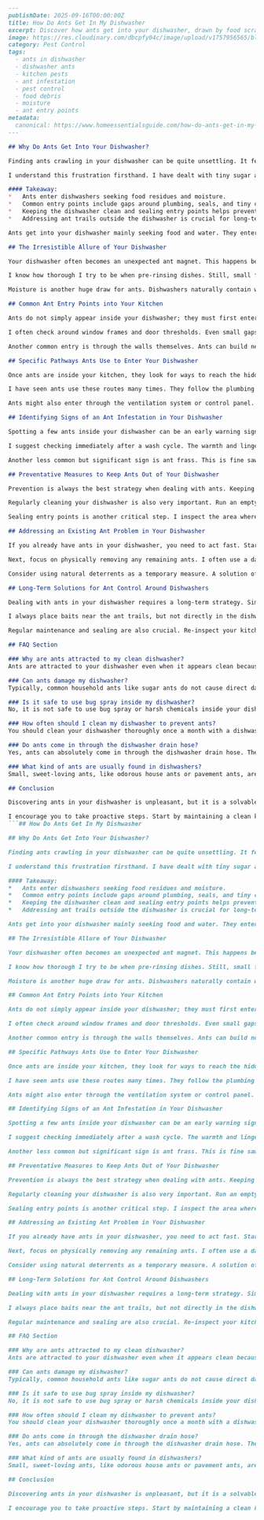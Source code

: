 ```markdown
---
publishDate: 2025-09-16T00:00:00Z
title: How Do Ants Get In My Dishwasher
excerpt: Discover how ants get into your dishwasher, drawn by food scraps and moisture. Learn common entry points and effective ways to stop these kitchen invaders.
image: https://res.cloudinary.com/dbcpfy04c/image/upload/v1757956565/blog_image_1757956565_ea11eu.webp
category: Pest Control
tags:
  - ants in dishwasher
  - dishwasher ants
  - kitchen pests
  - ant infestation
  - pest control
  - food debris
  - moisture
  - ant entry points
metadata:
  canonical: https://www.homeessentialsguide.com/how-do-ants-get-in-my-dishwasher
---

## Why Do Ants Get Into Your Dishwasher?

Finding ants crawling in your dishwasher can be quite unsettling. It feels like an invasion of a machine meant to clean. You might wonder, "How do ants get in my dishwasher?" This is a common question for many homeowners. Ants are persistent pests, always seeking food and water. Your dishwasher, despite its cleaning purpose, often provides both.

I understand this frustration firsthand. I have dealt with tiny sugar ants exploring my kitchen appliances. This article explains exactly why ants find your dishwasher attractive. We will explore their entry points and discuss effective strategies to remove them. You will also learn how to prevent future ant invasions in your kitchen. Get ready to reclaim your clean dishes and your peace of mind.

#### Takeaway:
*   Ants enter dishwashers seeking food residues and moisture.
*   Common entry points include gaps around plumbing, seals, and tiny cracks.
*   Keeping the dishwasher clean and sealing entry points helps prevent infestations.
*   Addressing ant trails outside the dishwasher is crucial for long-term control.

Ants get into your dishwasher mainly seeking food and water. They enter through small cracks, gaps in plumbing, or around the appliance's seals. Ants are drawn by lingering food particles and moisture inside the machine, even when it appears clean.

## The Irresistible Allure of Your Dishwasher

Your dishwasher often becomes an unexpected ant magnet. This happens because ants look for two main things: food and water. A dishwasher, even after a wash cycle, can provide both of these essential resources. Tiny food particles cling to dishes or gather in the machine's filter. These scraps are a feast for ants.

I know how thorough I try to be when pre-rinsing dishes. Still, small food remnants escape. Fats, sugars, and protein residues are all highly attractive to various ant species. They follow scent trails directly to these food sources. The warm, damp environment inside also offers an ideal place for them.

Moisture is another huge draw for ants. Dishwashers naturally contain water from wash cycles. Leaks, condensation, or residual water in the drain hose create a perfect water source. Ants need water to survive, just like any living creature. A consistently moist area can attract entire colonies. They send scouts to find new resources. Once a scout finds your dishwasher, it signals others. Then you see a whole trail of ants. This is why understanding their motivation helps us stop them.

## Common Ant Entry Points into Your Kitchen

Ants do not simply appear inside your dishwasher; they must first enter your home. They are skilled at finding the smallest openings. They use these tiny pathways to access your kitchen area. Cracks in your home's foundation are common entry points. These small fissures around the base of your house act as highways for ants.

I often check around window frames and door thresholds. Even small gaps here can provide easy access. Old caulk or worn weather stripping allows ants to squeeze through. They will follow a scent or a moisture source directly into your home. Utility lines also create hidden pathways. Wires and pipes that enter your house from outside leave small gaps. Ants use these openings around gas lines, water pipes, or electrical conduits.

Another common entry is through the walls themselves. Ants can build nests inside wall voids. They then emerge through tiny openings behind appliances or cabinets. They are always exploring, always seeking new food and water. Knowing these common entry points helps you seal them. This preventative step can greatly reduce ant access to your kitchen.

## Specific Pathways Ants Use to Enter Your Dishwasher

Once ants are inside your kitchen, they look for ways to reach the hidden treasures within your dishwasher. They are incredibly small and can exploit almost any gap. The area around the dishwasher's plumbing is a prime entry point. The water supply lines and drain hose connect to the wall. Small gaps often exist where these hoses pass through the cabinet.

I have seen ants use these routes many times. They follow the plumbing lines directly into the appliance's inner workings. The dishwasher's door seal is another vulnerable spot. Over time, these rubber seals can wear down or crack. Even a tiny crack is enough for an ant to squeeze through. They find their way into the tub or rack areas.

Ants might also enter through the ventilation system or control panel. Some dishwashers have small vents or gaps in the control panel housing. These areas offer hidden access to the interior. They might even enter from underneath the appliance. If there are gaps in the flooring or subflooring near the dishwasher, ants can crawl up. They then find their way through small openings in the dishwasher's base. Knowing these specific entry paths helps you target your sealing efforts. For more detailed solutions, learning [how to get rid of ants in your dishwasher](https://homeessentialsguide.com/how-to-get-rid-of-ants-in-your-dishwasher) is crucial.

## Identifying Signs of an Ant Infestation in Your Dishwasher

Spotting a few ants inside your dishwasher can be an early warning sign. However, ants are often good at hiding. You need to know what to look for to confirm an infestation. The most obvious sign is seeing live ants. You might notice them trailing across the door seal, inside the racks, or near the detergent dispenser.

I suggest checking immediately after a wash cycle. The warmth and lingering moisture might draw them out. Look for ant trails. Ants communicate using pheromone trails. If you see a line of ants marching to or from your dishwasher, it confirms a consistent entry point. They follow this trail, telling others where to find food or water.

Another less common but significant sign is ant frass. This is fine sawdust-like material, which indicates carpenter ants. While less common in dishwashers, they can nest in damp wood around the appliance. You might also notice small piles of dirt or debris. This suggests ants are moving materials or building a nest nearby. A quick inspection helps you understand the scale of the problem. If you suspect an issue, addressing [how do you get rid of ants in your dishwasher](https://homeessentialsguide.com/how-do-you-get-rid-of-ants-in-your-dishwasher) quickly prevents larger infestations.

## Preventative Measures to Keep Ants Out of Your Dishwasher

Prevention is always the best strategy when dealing with ants. Keeping them out of your dishwasher starts with good kitchen hygiene. I make sure to scrape dishes thoroughly before loading them. Rinsing off food particles helps a lot. Even small crumbs of food are attractive to ants.

Regularly cleaning your dishwasher is also very important. Run an empty cycle with vinegar or a dishwasher cleaner. This helps remove grease buildup and food residue from inside the machine. Pay special attention to the filter and the rubber seal around the door. Wipe these areas down after each use. A clean dishwasher offers fewer temptations for ants.

Sealing entry points is another critical step. I inspect the area where the dishwasher connects to the wall. Look for any gaps around the water lines or drain hose. Use caulk to seal these openings. Check the floor underneath the dishwasher for cracks. You might also consider placing a barrier, like diatomaceous earth, around the base. For a deeper dive into protection, researching [what to put under dishwasher](https://homeessentialsguide.com/what-to-put-under-dishwasher) can offer additional insights. These simple actions make your dishwasher a less welcoming place for pests.

## Addressing an Existing Ant Problem in Your Dishwasher

If you already have ants in your dishwasher, you need to act fast. Start by thoroughly cleaning the appliance. Remove all dishes and run a hot wash cycle with a strong cleaner. This helps flush out any ants inside. It also removes the food sources that attracted them.

Next, focus on physically removing any remaining ants. I often use a damp cloth to wipe down the interior. Pay attention to the door seal, detergent dispenser, and spray arms. You can also use a vacuum cleaner with a hose attachment. This helps suck up ants from crevices. Avoid using harsh chemical sprays inside the dishwasher itself. These can contaminate your dishes.

Consider using natural deterrents as a temporary measure. A solution of equal parts white vinegar and water can repel ants. Spray this mixture around the exterior of the dishwasher. Ants dislike the smell of vinegar. Peppermint oil also works as a natural repellent. Put a few drops on cotton balls and place them near the dishwasher. For more immediate relief, understanding [does dishwashing soap kill ants](https://homeessentialsguide.com/does-dishwashing-soap-kill-ants) can provide effective, non-toxic solutions. These steps help reduce the current ant presence and buy you time for long-term solutions.

## Long-Term Solutions for Ant Control Around Dishwashers

Dealing with ants in your dishwasher requires a long-term strategy. Simply cleaning the appliance is not enough. You need to address the ant colony itself. Ant baits are often the most effective method for long-term control. These baits contain a slow-acting poison mixed with an attractive food source. Ants carry the bait back to their nest.

I always place baits near the ant trails, but not directly in the dishwasher. This allows the ants to consume the bait and share it with the colony. It helps eliminate the entire nest, not just the visible ants. Make sure to use baits specifically designed for household ants. Different ant species prefer different types of food baits.

Regular maintenance and sealing are also crucial. Re-inspect your kitchen for new entry points every few months. Reapply caulk where needed. Keep your kitchen counters clean and free of crumbs. Store food in airtight containers. If the ant problem persists, it might be time to call a professional pest control service. They can identify the ant species and locate hidden nests. They have stronger treatments and can offer a more permanent solution. Taking these comprehensive steps prevents future dishwasher ant infestations. For direct strategies on removal, check out [how to get ants out of your dishwasher](https://homeessentialsguide.com/how-to-get-ants-out-of-your-dishwasher).

## FAQ Section

### Why are ants attracted to my clean dishwasher?
Ants are attracted to your dishwasher even when it appears clean because of invisible food residues. Tiny grease films or microscopic sugar particles remain on surfaces and in the filter. Also, residual moisture inside the machine provides a vital water source for ants.

### Can ants damage my dishwasher?
Typically, common household ants like sugar ants do not cause direct damage to your dishwasher's components. However, their presence indicates potential food and moisture sources. If carpenter ants are present, they could potentially damage nearby wooden structures if moisture is consistently present.

### Is it safe to use bug spray inside my dishwasher?
No, it is not safe to use bug spray or harsh chemicals inside your dishwasher. These products can contaminate your dishes and pose health risks. Always opt for non-toxic cleaning methods, like vinegar, or use ant baits placed outside the appliance.

### How often should I clean my dishwasher to prevent ants?
You should clean your dishwasher thoroughly once a month with a dishwasher cleaner or vinegar. This helps prevent buildup of food residue and grease. Additionally, wipe down the door seal and clean the filter after every few uses to remove tempting scraps.

### Do ants come in through the dishwasher drain hose?
Yes, ants can absolutely come in through the dishwasher drain hose. They can crawl up the hose from the sink drain or the P-trap connection. Tiny gaps around where the hose enters the wall or cabinet also serve as entry points, allowing them to access the appliance's interior.

### What kind of ants are usually found in dishwashers?
Small, sweet-loving ants, like odorous house ants or pavement ants, are most commonly found in dishwashers. These ants are primarily attracted to sugary and greasy food residues. They are persistent scouts, always looking for new food and water sources for their colony.

## Conclusion

Discovering ants in your dishwasher is unpleasant, but it is a solvable problem. We have explored why these tiny invaders are drawn to your appliance. They seek out minute food particles and essential moisture. We also discussed how ants get in my dishwasher, using tiny gaps around plumbing, worn door seals, or small cracks. Understanding their motives and entry points is the first step toward effective control.

I encourage you to take proactive steps. Start by maintaining a clean kitchen and a well-maintained dishwasher. Regularly wipe down surfaces and inspect for potential entry points. Seal any cracks or gaps you find. Remember, consistent effort leads to a pest-free home. By implementing these strategies, you can prevent future ant infestations and keep your kitchen appliances truly clean. Take action today to reclaim your space from unwanted ant guests. Your dishwasher and your peace of mind will thank you.
```## How Do Ants Get In My Dishwasher

## Why Do Ants Get Into Your Dishwasher?

Finding ants crawling in your dishwasher can be quite unsettling. It feels like an invasion of a machine meant to clean. You might wonder, "How do ants get in my dishwasher?" This is a common question for many homeowners. Ants are persistent pests, always seeking food and water. Your dishwasher, despite its cleaning purpose, often provides both.

I understand this frustration firsthand. I have dealt with tiny sugar ants exploring my kitchen appliances. This article explains exactly why ants find your dishwasher attractive. We will explore their entry points and discuss effective strategies to remove them. You will also learn how to prevent future ant invasions in your kitchen. Get ready to reclaim your clean dishes and your peace of mind.

#### Takeaway:
*   Ants enter dishwashers seeking food residues and moisture.
*   Common entry points include gaps around plumbing, seals, and tiny cracks.
*   Keeping the dishwasher clean and sealing entry points helps prevent infestations.
*   Addressing ant trails outside the dishwasher is crucial for long-term control.

Ants get into your dishwasher mainly seeking food and water. They enter through small cracks, gaps in plumbing, or around the appliance's seals. Ants are drawn by lingering food particles and moisture inside the machine, even when it appears clean.

## The Irresistible Allure of Your Dishwasher

Your dishwasher often becomes an unexpected ant magnet. This happens because ants look for two main things: food and water. A dishwasher, even after a wash cycle, can provide both of these essential resources. Tiny food particles cling to dishes or gather in the machine's filter. These scraps are a feast for ants.

I know how thorough I try to be when pre-rinsing dishes. Still, small food remnants escape. Fats, sugars, and protein residues are all highly attractive to various ant species. They follow scent trails directly to these food sources. The warm, damp environment inside also offers an ideal place for them.

Moisture is another huge draw for ants. Dishwashers naturally contain water from wash cycles. Leaks, condensation, or residual water in the drain hose create a perfect water source. Ants need water to survive, just like any living creature. A consistently moist area can attract entire colonies. They send scouts to find new resources. Once a scout finds your dishwasher, it signals others. Then you see a whole trail of ants. This is why understanding their motivation helps us stop them.

## Common Ant Entry Points into Your Kitchen

Ants do not simply appear inside your dishwasher; they must first enter your home. They are skilled at finding the smallest openings. They use these tiny pathways to access your kitchen area. Cracks in your home's foundation are common entry points. These small fissures around the base of your house act as highways for ants.

I often check around window frames and door thresholds. Even small gaps here can provide easy access. Old caulk or worn weather stripping allows ants to squeeze through. They will follow a scent or a moisture source directly into your home. Utility lines also create hidden pathways. Wires and pipes that enter your house from outside leave small gaps. Ants use these openings around gas lines, water pipes, or electrical conduits.

Another common entry is through the walls themselves. Ants can build nests inside wall voids. They then emerge through tiny openings behind appliances or cabinets. They are always exploring, always seeking new food and water. Knowing these common entry points helps you seal them. This preventative step can greatly reduce ant access to your kitchen.

## Specific Pathways Ants Use to Enter Your Dishwasher

Once ants are inside your kitchen, they look for ways to reach the hidden treasures within your dishwasher. They are incredibly small and can exploit almost any gap. The area around the dishwasher's plumbing is a prime entry point. The water supply lines and drain hose connect to the wall. Small gaps often exist where these hoses pass through the cabinet.

I have seen ants use these routes many times. They follow the plumbing lines directly into the appliance's inner workings. The dishwasher's door seal is another vulnerable spot. Over time, these rubber seals can wear down or crack. Even a tiny crack is enough for an ant to squeeze through. They find their way into the tub or rack areas.

Ants might also enter through the ventilation system or control panel. Some dishwashers have small vents or gaps in the control panel housing. These areas offer hidden access to the interior. They might even enter from underneath the appliance. If there are gaps in the flooring or subflooring near the dishwasher, ants can crawl up. They then find their way through small openings in the dishwasher's base. Knowing these specific entry paths helps you target your sealing efforts. For more detailed solutions, learning [how to get rid of ants in your dishwasher](https://homeessentialsguide.com/how-to-get-rid-of-ants-in-your-dishwasher) is crucial.

## Identifying Signs of an Ant Infestation in Your Dishwasher

Spotting a few ants inside your dishwasher can be an early warning sign. However, ants are often good at hiding. You need to know what to look for to confirm an infestation. The most obvious sign is seeing live ants. You might notice them trailing across the door seal, inside the racks, or near the detergent dispenser.

I suggest checking immediately after a wash cycle. The warmth and lingering moisture might draw them out. Look for ant trails. Ants communicate using pheromone trails. If you see a line of ants marching to or from your dishwasher, it confirms a consistent entry point. They follow this trail, telling others where to find food or water.

Another less common but significant sign is ant frass. This is fine sawdust-like material, which indicates carpenter ants. While less common in dishwashers, they can nest in damp wood around the appliance. You might also notice small piles of dirt or debris. This suggests ants are moving materials or building a nest nearby. A quick inspection helps you understand the scale of the problem. If you suspect an issue, addressing [how do you get rid of ants in your dishwasher](https://homeessentialsguide.com/how-do-you-get-rid-of-ants-in-your-dishwasher) quickly prevents larger infestations.

## Preventative Measures to Keep Ants Out of Your Dishwasher

Prevention is always the best strategy when dealing with ants. Keeping them out of your dishwasher starts with good kitchen hygiene. I make sure to scrape dishes thoroughly before loading them. Rinsing off food particles helps a lot. Even small crumbs of food are attractive to ants.

Regularly cleaning your dishwasher is also very important. Run an empty cycle with vinegar or a dishwasher cleaner. This helps remove grease buildup and food residue from inside the machine. Pay special attention to the filter and the rubber seal around the door. Wipe these areas down after each use. A clean dishwasher offers fewer temptations for ants.

Sealing entry points is another critical step. I inspect the area where the dishwasher connects to the wall. Look for any gaps around the water lines or drain hose. Use caulk to seal these openings. Check the floor underneath the dishwasher for cracks. You might also consider placing a barrier, like diatomaceous earth, around the base. For a deeper dive into protection, researching [what to put under dishwasher](https://homeessentialsguide.com/what-to-put-under-dishwasher) can offer additional insights. These simple actions make your dishwasher a less welcoming place for pests.

## Addressing an Existing Ant Problem in Your Dishwasher

If you already have ants in your dishwasher, you need to act fast. Start by thoroughly cleaning the appliance. Remove all dishes and run a hot wash cycle with a strong cleaner. This helps flush out any ants inside. It also removes the food sources that attracted them.

Next, focus on physically removing any remaining ants. I often use a damp cloth to wipe down the interior. Pay attention to the door seal, detergent dispenser, and spray arms. You can also use a vacuum cleaner with a hose attachment. This helps suck up ants from crevices. Avoid using harsh chemical sprays inside the dishwasher itself. These can contaminate your dishes.

Consider using natural deterrents as a temporary measure. A solution of equal parts white vinegar and water can repel ants. Spray this mixture around the exterior of the dishwasher. Ants dislike the smell of vinegar. Peppermint oil also works as a natural repellent. Put a few drops on cotton balls and place them near the dishwasher. For more immediate relief, understanding [does dishwashing soap kill ants](https://homeessentialsguide.com/does-dishwashing-soap-kill-ants) can provide effective, non-toxic solutions. These steps help reduce the current ant presence and buy you time for long-term solutions.

## Long-Term Solutions for Ant Control Around Dishwashers

Dealing with ants in your dishwasher requires a long-term strategy. Simply cleaning the appliance is not enough. You need to address the ant colony itself. Ant baits are often the most effective method for long-term control. These baits contain a slow-acting poison mixed with an attractive food source. Ants carry the bait back to their nest.

I always place baits near the ant trails, but not directly in the dishwasher. This allows the ants to consume the bait and share it with the colony. It helps eliminate the entire nest, not just the visible ants. Make sure to use baits specifically designed for household ants. Different ant species prefer different types of food baits.

Regular maintenance and sealing are also crucial. Re-inspect your kitchen for new entry points every few months. Reapply caulk where needed. Keep your kitchen counters clean and free of crumbs. Store food in airtight containers. If the ant problem persists, it might be time to call a professional pest control service. They can identify the ant species and locate hidden nests. They have stronger treatments and can offer a more permanent solution. Taking these comprehensive steps prevents future dishwasher ant infestations. For direct strategies on removal, check out [how to get ants out of your dishwasher](https://homeessentialsguide.com/how-to-get-ants-out-of-your-dishwasher).

## FAQ Section

### Why are ants attracted to my clean dishwasher?
Ants are attracted to your dishwasher even when it appears clean because of invisible food residues. Tiny grease films or microscopic sugar particles remain on surfaces and in the filter. Also, residual moisture inside the machine provides a vital water source for ants.

### Can ants damage my dishwasher?
Typically, common household ants like sugar ants do not cause direct damage to your dishwasher's components. However, their presence indicates potential food and moisture sources. If carpenter ants are present, they could potentially damage nearby wooden structures if moisture is consistently present.

### Is it safe to use bug spray inside my dishwasher?
No, it is not safe to use bug spray or harsh chemicals inside your dishwasher. These products can contaminate your dishes and pose health risks. Always opt for non-toxic cleaning methods, like vinegar, or use ant baits placed outside the appliance.

### How often should I clean my dishwasher to prevent ants?
You should clean your dishwasher thoroughly once a month with a dishwasher cleaner or vinegar. This helps prevent buildup of food residue and grease. Additionally, wipe down the door seal and clean the filter after every few uses to remove tempting scraps.

### Do ants come in through the dishwasher drain hose?
Yes, ants can absolutely come in through the dishwasher drain hose. They can crawl up the hose from the sink drain or the P-trap connection. Tiny gaps around where the hose enters the wall or cabinet also serve as entry points, allowing them to access the appliance's interior.

### What kind of ants are usually found in dishwashers?
Small, sweet-loving ants, like odorous house ants or pavement ants, are most commonly found in dishwashers. These ants are primarily attracted to sugary and greasy food residues. They are persistent scouts, always looking for new food and water sources for their colony.

## Conclusion

Discovering ants in your dishwasher is unpleasant, but it is a solvable problem. We have explored why these tiny invaders are drawn to your appliance. They seek out minute food particles and essential moisture. We also discussed how ants get in my dishwasher, using tiny gaps around plumbing, worn door seals, or small cracks. Understanding their motives and entry points is the first step toward effective control.

I encourage you to take proactive steps. Start by maintaining a clean kitchen and a well-maintained dishwasher. Regularly wipe down surfaces and inspect for potential entry points. Seal any cracks or gaps you find. Remember, consistent effort leads to a pest-free home. By implementing these strategies, you can prevent future ant infestations and keep your kitchen appliances truly clean. Take action today to reclaim your space from unwanted ant guests. Your dishwasher and your peace of mind will thank you.